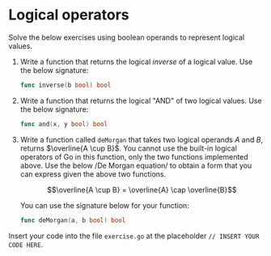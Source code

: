 # Logical operators

Solve the below exercises using boolean operands to represent logical values.

1. Write a function that returns the logical *inverse* of a logical value. Use the below signature:

   ```go
   func inverse(b bool) bool
   ```

2. Write a function that returns the logical "AND" of two logical values. Use the below signature:

   ```go
   func and(x, y bool) bool
   ```

3. Write a function called `deMorgan` that takes two logical operands $A$ and $B$, returns $\overline{A \cup B}$. You cannot use the built-in logical operators of Go in this function, only the two functions implemented above. Use the below /De Morgan equation/ to obtain a form that you can express given the above two functions.

   $$\overline{A \cup B} = \overline{A} \cap \overline{B}$$

   You can use the signature below for your function:

   ```go
   func deMorgan(a, b bool) bool
   ```

Insert your code into the file `exercise.go` at the placeholder `// INSERT YOUR CODE HERE`.
